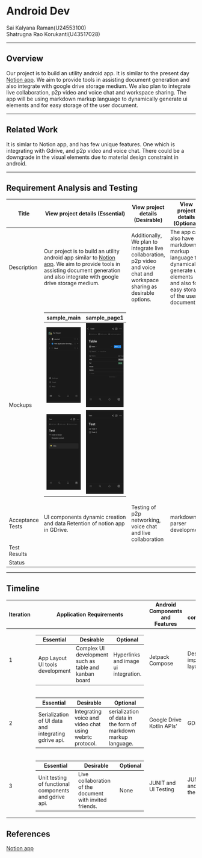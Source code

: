 # Android Dev
Sai Kalyana Raman(U24553100)\
Shatrugna Rao Korukanti(U43517028)

---

## Overview

Our project is to build an utility android app. It is similar to the present day [Notion app](https://play.google.com/store/apps/details?id=notion.id). We aim to provide tools in assisting document generation and also integrate with google drive storage medium. We also plan to integrate live collaboration, p2p video and voice chat and workspace sharing. The app will be using markdown markup language to dynamically generate ui elements and for easy storage of the user document.

---

## Related Work

It is simlar to Notion app, and has few unique features. One which is integrating with Gdrive, and p2p video and voice chat. There could be a downgrade in the visual elements due to material design constraint in android.

---

## Requirement Analysis and Testing 
 
|Title<br> |View project details (Essential)| View project details (Desirable) | View project details (Optional)
|---|---|---|---|
|Description|  Our project is to build an utility android app similar to [Notion app](https://play.google.com/store/apps/details?id=notion.id). We aim to provide tools in assisting document generation and also integrate with google drive storage medium.  | Additionally, We plan to integrate live collaboration, p2p video and voice chat and workspace sharing as desirable options. | The app can also have markdown markup language to dynamically generate ui elements and also for easy storage of the user document. |
|Mockups| <table><thead><tr><th>sample_main</th><th>sample_page1</th></tr></thead><tbody><tr><td>![sample](./ProjectSampleUI.jpeg)</td><td>![sample1](./ProjectSampleUI_1.jpeg)</td></tr><tr><td>![sample2](./ProjectSampleUI_2.jpeg)</td><td>![sample3](./ProjectSampleUI_3.jpeg)</td></tr></tbody></table>|
|Acceptance Tests| UI components dynamic creation and data Retention of notion app in GDrive. | Testing of p2p networking, voice chat and live collaboration | markdown parser development|
|Test Results| |
|Status| |
    
---

## Timeline

|Iteration | Application Requirements | Android Components and Features| member 1 contribution/tasks| member 2 contribution/tasks|
|---|---|---|---|---|
|1| <table><thead><tr><th>Essential</th><th>Desirable</th><th>Optional</th></tr></thead><tbody><tr><td>App Layout<br>UI tools development</td><td>Complex UI development<br> such as table and kanban board</td><td>Hyperlinks and image ui integration.</td></tbody></table> | Jetpack Compose| Design and implement app layout| Functional Implementation of components| |
|2|<table><thead><tr><th>Essential</th><th>Desirable</th><th>Optional</th></tr></thead><tbody><tr><td>Serialization of UI data<br>and integrating gdrive api.</td><td>Integrating voice and video chat using webrtc protocol.</td><td>serialization of data in the form of markdown markup language.</td></tbody></table> | Google Drive Kotlin APIs'| GDrive Integration| P2P Networking implementation|
|3|<table><thead><tr><th>Essential</th><th>Desirable</th><th>Optional</th></tr></thead><tbody><tr><td>Unit testing of functional components and gdrive api.</td><td>Live collaboration of the document with invited friends.</td><td>None</td></tbody></table> | JUNIT and UI Testing | JUNIT test cases and live Testing of the app | Live Collaboration feature implementation|

## References

[Notion app](https://play.google.com/store/apps/details?id=notion.id)
